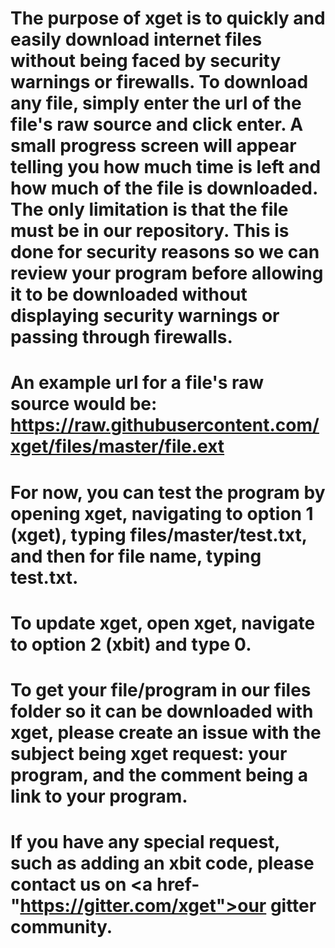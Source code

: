 # The purpose of xget is to quickly and easily download internet files without being faced by security warnings or firewalls. To download any file, simply enter the url of the file's raw source and click enter. A small progress screen will appear telling you how much time is left and how much of the file is downloaded. The only limitation is that the file must be in our repository. This is done for security reasons so we can review your program before allowing it to be downloaded without displaying security warnings or passing through firewalls.
# An example url for a file's raw source would be: https://raw.githubusercontent.com/xget/files/master/file.ext
# For now, you can test the program by opening xget, navigating to option 1 (xget), typing files/master/test.txt, and then for file name, typing test.txt.
# To update xget, open xget, navigate to option 2 (xbit) and type 0.
# To get your file/program in our files folder so it can be downloaded with xget, please create an issue with the subject being xget request: your program, and the comment being a link to your program.
# If you have any special request, such as adding an xbit code, please contact us on <a href-"https://gitter.com/xget">our gitter community</a>.
